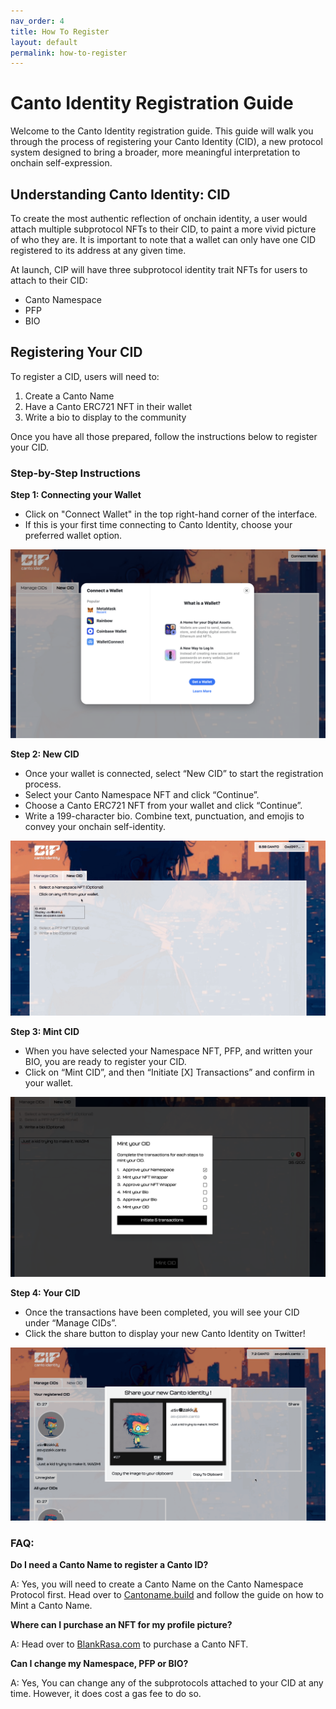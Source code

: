 ```yaml
---
nav_order: 4
title: How To Register
layout: default
permalink: how-to-register
---
```

# Canto Identity Registration Guide

Welcome to the Canto Identity registration guide. This guide will walk you through the process of registering your Canto Identity (CID), a new protocol system designed to bring a broader, more meaningful interpretation to onchain self-expression.

## Understanding Canto Identity: CID

To create the most authentic reflection of onchain identity, a user would attach multiple subprotocol NFTs to their CID, to paint a more vivid picture of who they are. It is important to note that a wallet can only have one CID registered to its address at any given time.

At launch, CIP will have three subprotocol identity trait NFTs for users to attach to their CID:
- Canto Namespace
- PFP
- BIO

## Registering Your CID

To register a CID, users will need to:
1. Create a Canto Name
2. Have a Canto ERC721 NFT in their wallet
3. Write a bio to display to the community

Once you have all those prepared, follow the instructions below to register your CID.

### Step-by-Step Instructions

**Step 1: Connecting your Wallet**
- Click on "Connect Wallet" in the top right-hand corner of the interface.
- If this is your first time connecting to Canto Identity, choose your preferred wallet option.

![Wallet Connect](../assets/wallet_connect.png)

**Step 2: New CID**
- Once your wallet is connected, select “New CID” to start the registration process.
- Select your Canto Namespace NFT and click “Continue”.
- Choose a Canto ERC721 NFT from your wallet and click “Continue”.
- Write a 199-character bio. Combine text, punctuation, and emojis to convey your onchain self-identity.

![NEW CID](../assets/GIF_1_NEW_CID.gif)

**Step 3: Mint CID**
- When you have selected your Namespace NFT, PFP, and written your BIO, you are ready to register your CID.
- Click on “Mint CID”, and then “Initiate [X] Transactions” and confirm in your wallet.

![MINT CID](../assets/mint_cid.png)

**Step 4: Your CID**
- Once the transactions have been completed, you will see your CID under “Manage CIDs”.
- Click the share button to display your new Canto Identity on Twitter!

![SHARE CID](../assets/GIF_2_NEW_CID.gif)

### FAQ:

**Do I need a Canto Name to register a Canto ID?**

A: Yes, you will need to create a Canto Name on the Canto Namespace Protocol first. Head over to [Cantoname.build](https://Cantoname.build) and follow the guide on how to Mint a Canto Name.

**Where can I purchase an NFT for my profile picture?**

A: Head over to [BlankRasa.com](https://BlankRasa.com) to purchase a Canto NFT.

**Can I change my Namespace, PFP or BIO?**

A: Yes, You can change any of the subprotocols attached to your CID at any time. However, it does cost a gas fee to do so.
